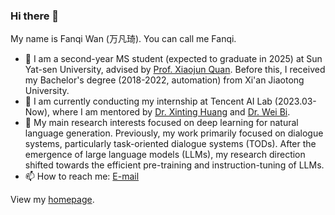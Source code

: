 ### Hi there 👋

My name is Fanqi Wan (万凡琦). You can call me Fanqi.

- 🌱 I am a second-year MS student (expected to graduate in 2025) at Sun Yat-sen University, advised by [Prof. Xiaojun Quan](https://sites.google.com/site/xiaojunquan/). Before this, I received my Bachelor's degree (2018-2022, automation) from Xi'an Jiaotong University.
- 👯 I am currently conducting my internship at Tencent AI Lab (2023.03-Now), where I am mentored by [Dr. Xinting Huang](https://timhuang1.github.io/) and [Dr. Wei Bi](https://scholar.google.com/citations?user=aSJcgQMAAAAJ&hl=zh-CN).
- 🤔 My main research interests focused on deep learning for natural language generation. Previously, my work primarily focused on dialogue systems, particularly task-oriented dialogue systems (TODs). After the emergence of large language models (LLMs), my research direction shifted towards the efficient pre-training and instruction-tuning of LLMs.
- 📫 How to reach me: [E-mail](mailto:fanqiwan2018@gmail.com)

View my [homepage](https://fanqiwan.github.io/).
